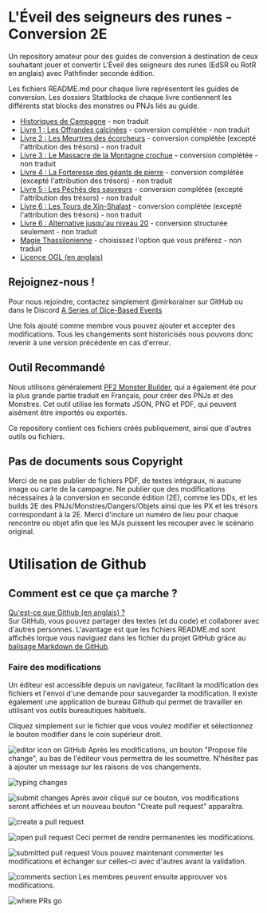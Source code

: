 # L'Éveil des seigneurs des runes - Conversion 2E

Un repository amateur pour des guides de conversion à destination de ceux souhaitant jouer et convertir L'Éveil des seigneurs des runes (EdSR ou RotR en anglais) avec Pathfinder seconde édition.

Les fichiers README.md  pour chaque livre représentent les guides de conversion. Les dossiers Statblocks de chaque livre contiennent les différents stat blocks des monstres ou PNJs liés au guide.

* [Historiques de Campagne](./HistoriquesEtRéférences/HistoriquesDeCampagne.md) - non traduit
* [Livre 1 : Les Offrandes calcinées](./Livre%201/README.md) - conversion complétée - non traduit
* [Livre 2 : Les Meurtres des écorcheurs](./Livre%202/README.md) - conversion complétée (excepté l'attribution des trésors)  - non traduit
* [Livre 3 : Le Massacre de la Montagne crochue](./Livre%203/README.md) - conversion complétée - non traduit
* [Livre 4 : La Forteresse des géants de pierre](./Livre%204/README.md) - conversion complétée (excepté l'attribution des trésors)  - non traduit
* [Livre 5 : Les Péchés des sauveurs](./Livre%205/README.md) - conversion complétée (excepté l'attribution des trésors)   - non traduit
* [Livre 6 : Les Tours de Xin-Shalast](./Livre%206/README.md) - conversion complétée (excepté l'attribution des trésors)  - non traduit
* [Livre 6 : Alternative jusqu'au niveau 20](./Livre%206%20jusqu-au%20niveau%2020/README.md) - conversion structurée seulement - non traduit
* [Magie Thassilonienne](./HistoriquesEtRéférences/MagieThassilonienne/README.md) - choisissez l'option que vous préférez - non traduit
* [Licence OGL (en anglais)](../OGL.md)

## Rejoignez-nous !

Pour nous rejoindre, contactez simplement @mirkorainer sur GitHub ou dans le Discord [A Series of Dice-Based Events](https://discord.gg/UQ8UD3H)  

Une fois ajouté comme membre vous pouvez ajouter et accepter des modifications. Tous les changements sont historicisés nous pouvons donc revenir à une version précédente en cas d'erreur.  

## Outil Recommandé

Nous utilisons généralement [PF2 Monster Builder](http://monster.pf2.tools/), qui a également été pour la plus grande partie traduit en Français, pour créer des PNJs et des Monstres. Cet outil utilise les formats JSON, PNG et PDF, qui peuvent aisément être importés ou exportés.

Ce repository contient ces fichiers créés publiquement, ainsi que d'autres outils ou fichiers. 

## Pas de documents sous Copyright

Merci de ne pas publier de fichiers PDF, de textes intégraux, ni aucune image ou carte de la campagne. Ne publier que des modifications nécessaires à la conversion en seconde édition (2E), comme les DDs, et les builds 2E des PNJs/Monstres/Dangers/Objets ainsi que les PX et les trésors correspondant à la 2E. Merci d'inclure un numéro de lieu pour chaque rencontre ou objet afin que les MJs puissent les recouper avec le scénario original.

# Utilisation de Github

## Comment est ce que ça marche ? 

[Qu'est-ce que Github (en anglais) ?](https://youtu.be/U1C0F-Au9h4)  
Sur GitHub, vous pouvez partager des textes (et du code) et collaborer avec d'autres personnes. L'avantage est que les fichiers README.md sont affichés lorque vous naviguez dans les fichier du projet GitHub grâce au [balisage Markdown de GitHub](https://guides.github.com/features/mastering-markdown/).  

### Faire des modifications

Un éditeur est accessible depuis un navigateur, facilitant la modification des fichiers et l'envoi d'une demande pour sauvegarder la modification. Il existe également une application de bureau Github qui permet de travailler en utilisant vos outils bureautiques habituels.

Cliquez simplement sur le fichier que vous voulez modifier et sélectionnez le bouton modifier dans le coin supérieur droit.

![editor icon on GitHub](../Tutorial/ClickEditOnReadmePage.png)
Après les modifications, un bouton "Propose file change", au bas de l'éditeur vous permettra de les soumettre. N'hésitez pas à ajouter un message sur les raisons de vos changements.

![typing changes](../Tutorial/TypingChanges.png)

![submit changes](../Tutorial/ProposeFileChange.png)
Après avoir cliqué sur ce bouton, vos modifications seront affichées et un nouveau bouton "Create pull request" apparaîtra. 

![create a pull request](../Tutorial/CreatePR.png)

![open pull request](../Tutorial/OpenPR.png)
Ceci permet de rendre permanentes les modifications.

![submitted pull request](../Tutorial/PR-submitted.png)
Vous pouvez maintenant commenter les modifications et échanger sur celles-ci avec d'autres avant la validation.

![comments section](../Tutorial/CommentsOnPR.png)
Les membres peuvent ensuite approuver vos modifications. 

![where PRs go](../Tutorial/WherePRsGo.png)
